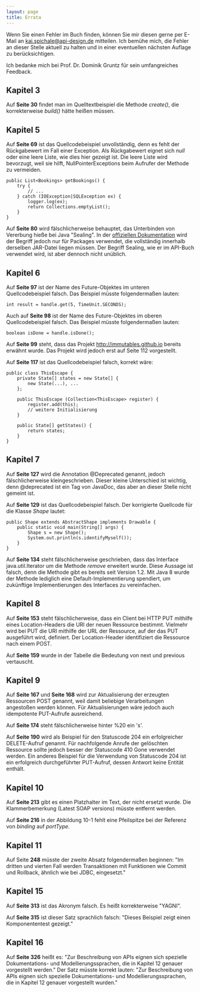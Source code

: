```yaml
---
layout: page
title: Errata
---
```

Wenn Sie einen Fehler im Buch finden, können Sie mir diesen gerne per E-Mail an [kai.spichale@api-design.de](mailto:kai.spichale@api-design.de) mitteilen. Ich bemühe mich, die Fehler an dieser Stelle aktuell zu halten und in einer eventuellen nächsten Auflage zu berücksichtigen. 

Ich bedanke mich bei Prof. Dr. Dominik Gruntz für sein umfangreiches Feedback.

## Kapitel 3

Auf **Seite 30** findet man im Quelltextbeispiel die Methode *create()*, die korrekterweise *build()* hätte heißen müssen.

## Kapitel 5

Auf **Seite 69** ist das Quellcodebeispiel unvollständig, denn es fehlt der Rückgabewert im Fall einer Exception. Als Rückgabewert eignet sich *null* oder eine leere Liste, wie dies hier gezeigt ist. Die leere Liste wird bevorzugt, weil sie hilft, NullPointerExceptions beim Aufrufer der Methode zu vermeiden.

```
public List<Bookings> getBookings() {
	try {
		// ...
	} catch (IOException|SQLException ex) {
		logger.log(ex);
		return Collections.emptyList();
	}
}
```

Auf **Seite 80** wird fälschlicherweise behauptet, das Unterbinden von Vererbung hieße bei Java "Sealing". In der [offiziellen Dokumentation](https://docs.oracle.com/javase/tutorial/deployment/jar/sealman.html) wird der Begriff jedoch nur für Packages verwendet, die vollständig innerhalb derselben JAR-Datei liegen müssen. Der Begriff Sealing, wie er im API-Buch verwendet wird, ist aber dennoch nicht unüblich.

## Kapitel 6

Auf **Seite 97** ist der Name des Future-Objektes im unteren Quellcodebeispiel falsch. Das Beispiel müsste folgendermaßen lauten:

```
int result = handle.get(5, TimeUnit.SECONDS);
```

Auch auf **Seite 98** ist der Name des Future-Objektes im oberen Quellcodebeispiel falsch. Das Beispiel müsste folgendermaßen lauten:

```
boolean isDone = handle.isDone();
```

Auf **Seite 99** steht, dass das Projekt http://immutables.github.io bereits erwähnt wurde. Das Projekt wird jedoch erst auf Seite 112 vorgestellt.

Auf **Seite 117** ist das Quellcodebeispiel falsch, korrekt wäre:

```
public class ThisEscape {
	private State[] states = new State[] {
		new State(...), ...
	};
	
	public ThisEscape (Collection<ThisEscape> register) {
		register.add(this);
		// weitere Initialisierung
	}
	
	public State[] getStates() {
		return states;
	}
}
```

## Kapitel 7

Auf **Seite 127** wird die Annotation @Deprecated genannt, jedoch fälschlicherweise kleingeschrieben. Dieser kleine Unterschied ist wichtig, denn @deprecated ist ein Tag von JavaDoc, das aber an dieser Stelle nicht gemeint ist.

Auf **Seite 129** ist das Quellcodebeispiel falsch. Der korrigierte Quellcode für die Klasse *Shape* lautet:

```
public Shape extends AbstractShape implements Drawable {
	public static void main(String[] args) {
		Shape s = new Shape();
		System.out.println(s.identifyMyself());
	}
}	
```

Auf **Seite 134** steht fälschlicherweise geschrieben, dass das Interface java.util.Iterator um die Methode *remove* erweitert wurde. Diese Aussage ist falsch, denn die Methode gibt es bereits seit Version 1.2. Mit Java 8 wurde der Methode lediglich eine Default-Implementierung spendiert, um zukünftige Implementierungen des Interfaces zu vereinfachen.

## Kapitel 8

Auf **Seite 153** steht fälschlicherweise, dass ein Client bei HTTP PUT mithilfe eines Location-Headers die URI der neuen Ressource bestimmt. Vielmehr wird bei PUT die URI mithilfe der URL der Ressource, auf der das PUT ausgeführt wird, definiert. Der Location-Header identifiziert die Ressource nach einem POST.

Auf **Seite 159** wurde in der Tabelle die Bedeutung von next und previous vertauscht.

## Kapitel 9

Auf **Seite 167** und **Seite 168** wird zur Aktualisierung der erzeugten Ressourcen POST genannt, weil damit beliebige Verarbeitungen angestoßen werden können. Für Aktualisierungen wäre jedoch auch idempotente PUT-Aufrufe ausreichend.

Auf **Seite 174** steht fälschlicherweise hinter %20 ein 's'.

Auf **Seite 190** wird als Beispiel für den Statuscode 204 ein erfolgreicher DELETE-Aufruf genannt. Für nachfolgende Anrufe der gelöschten Ressource sollte jedoch besser der Statuscode 410 Gone verwendet werden. Ein anderes Beispiel für die Verwendung von Statuscode 204 ist ein erfolgreich durchgeführter PUT-Aufruf, dessen Antwort keine Entität enthält.

## Kapitel 10

Auf **Seite 213** gibt es einen Platzhalter im Text, der nicht ersetzt wurde. Die Klammerbemerkung (Latest SOAP versions) müsste entfernt werden.

Auf **Seite 216** in der Abbildung 10-1 fehlt eine Pfeilspitze bei der Referenz von *binding* auf *portType*.

## Kapitel 11

Auf Seite **248** müsste der zweite Absatz folgendermaßen beginnen: "Im dritten und vierten Fall werden Transaktionen mit Funktionen wie Commit und Rollback, ähnlich wie bei JDBC, eingesetzt."

## Kapitel 15

Auf **Seite 313** ist das Akronym falsch. Es heißt korrekterweise "YAGNI".

Auf **Seite 315** ist dieser Satz sprachlich falsch: "Dieses Beispiel zeigt einen Komponententest gezeigt."

## Kapitel 16

Auf **Seite 326** heißt es: "Zur Beschreibung von APIs eignen sich spezielle Dokumentations- und Modellierungssprachen, die in Kapitel 12 genauer vorgestellt werden." Der Satz müsste korrekt lauten: "Zur Beschreibung von APIs eignen sich spezielle Dokumentations- und Modellierungssprachen, die in Kapitel 12 genauer vorgestellt wurden."